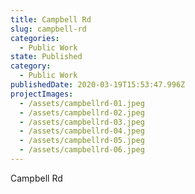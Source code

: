 ```yaml
---
title: Campbell Rd
slug: campbell-rd
categories:
  - Public Work
state: Published
category:
  - Public Work
publishedDate: 2020-03-19T15:53:47.996Z
projectImages:
  - /assets/campbellrd-01.jpeg
  - /assets/campbellrd-02.jpeg
  - /assets/campbellrd-03.jpeg
  - /assets/campbellrd-04.jpeg
  - /assets/campbellrd-05.jpeg
  - /assets/campbellrd-06.jpeg
---
```


Campbell Rd
